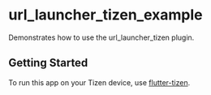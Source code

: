 # url_launcher_tizen_example

Demonstrates how to use the url_launcher_tizen plugin.

## Getting Started

To run this app on your Tizen device, use [flutter-tizen](https://github.com/flutter-tizen/flutter-tizen).
